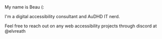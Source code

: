 My name is Beau (:

I'm a digital accessibility consultant and AuDHD IT nerd.

Feel free to reach out on any web accessibility projects through discord at @elvreath 

